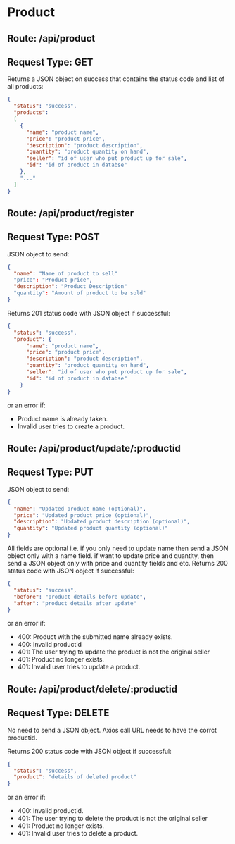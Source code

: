 # Product
## Route: **/api/product**
## Request Type: **GET**
Returns a JSON object on success that contains the status code and list of all products:
```json
{
  "status": "success",
  "products": 
  [
    {
      "name": "product name",
      "price": "product price",
      "description": "product description",
      "quantity": "product quantity on hand",
      "seller": "id of user who put product up for sale",
      "id": "id of product in databse"
    },
    "..."
  ]
}
```

## Route: **/api/product/register**
## Request Type: **POST**
JSON object to send:
```json
{
  "name": "Name of product to sell"
  "price": "Product price",
  "description": "Product Description"
  "quantity": "Amount of product to be sold"
}
```
Returns 201 status code with JSON object if successful:
```json
{
  "status": "success",
  "product": {
      "name": "product name",
      "price": "product price",
      "description": "product description",
      "quantity": "product quantity on hand",
      "seller": "id of user who put product up for sale",
      "id": "id of product in databse"
    }
}
```
or an error if:
* Product name is already taken.
* Invalid user tries to create a product.

## Route: **/api/product/update/:productid**
## Request Type: **PUT**
JSON object to send:
```json
{
  "name": "Updated product name (optional)",
  "price": "Updated product price (optional)",
  "description": "Updated product description (optional)",
  "quantity": "Updated product quantity (optional)"
}
```
All fields are optional i.e. if you only need to update name then send a JSON object only with a name field. if want to update price and quantity, then send a JSON object only with price and quantity fields and etc.
Returns 200 status code with JSON object if successful:
```json
{
  "status": "success",
  "before": "product details before update", 
  "after": "product details after update"
}
```
 or an error if:
* 400: Product with the submitted name already exists.
* 400: Invalid productid
* 401: The user trying to update the product is not the original seller
* 401: Product no longer exists.
* 401: Invalid user tries to update a product.

## Route: **/api/product/delete/:productid**
## Request Type: **DELETE**
No need to send a JSON object. Axios call URL needs to have the corrct productid.

Returns 200 status code with JSON object if successful:
```json
{
  "status": "success",
  "product": "details of deleted product"
}
```
or an error if:
* 400: Invalid productid.
* 401: The user trying to delete the product is not the original seller
* 401: Product no longer exists.
* 401: Invalid user tries to delete a product.

